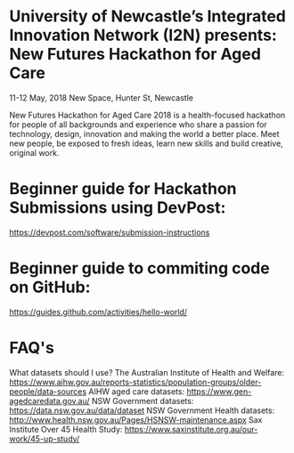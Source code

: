 # University of Newcastle’s Integrated Innovation Network (I2N) presents: New Futures Hackathon for Aged Care
11-12 May, 2018 
New Space, Hunter St, Newcastle
 
New Futures Hackathon for Aged Care 2018 is a health-focused hackathon for people of all backgrounds and experience who share a passion for technology, design, innovation and making the world a better place. Meet new people, be exposed to fresh ideas, learn new skills and build creative, original work. 

# Beginner guide for Hackathon Submissions using DevPost: 
https://devpost.com/software/submission-instructions

# Beginner guide to commiting code on GitHub:
https://guides.github.com/activities/hello-world/

# FAQ's

What datasets should I use?
The Australian Institute of Health and Welfare:
https://www.aihw.gov.au/reports-statistics/population-groups/older-people/data-sources
AIHW aged care datasets: https://www.gen-agedcaredata.gov.au/
NSW Government datasets: https://data.nsw.gov.au/data/dataset
NSW Government Health datasets: http://www.health.nsw.gov.au/Pages/HSNSW-maintenance.aspx
Sax Institute Over 45 Health Study: https://www.saxinstitute.org.au/our-work/45-up-study/

